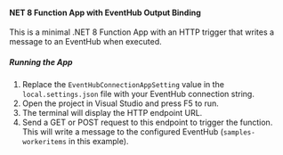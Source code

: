 #### NET 8 Function App with EventHub Output Binding
This is a minimal .NET 8 Function App with an HTTP trigger that writes a message to an EventHub when executed.

##### Running the App
1.	Replace the `EventHubConnectionAppSetting` value in the `local.settings.json` file with your EventHub connection string.
2.	Open the project in Visual Studio and press F5 to run.
3.	The terminal will display the HTTP endpoint URL.
4.	Send a GET or POST request to this endpoint to trigger the function. This will write a message to the configured EventHub (`samples-workeritems` in this example).